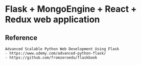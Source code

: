 # Flask + MongoEngine + React + Redux web application

## Reference
    Advanced Scalable Python Web Development Using Flask
    - https://www.udemy.com/advanced-python-flask/  
    - https://github.com/fromzeroedu/flaskbook
   

  